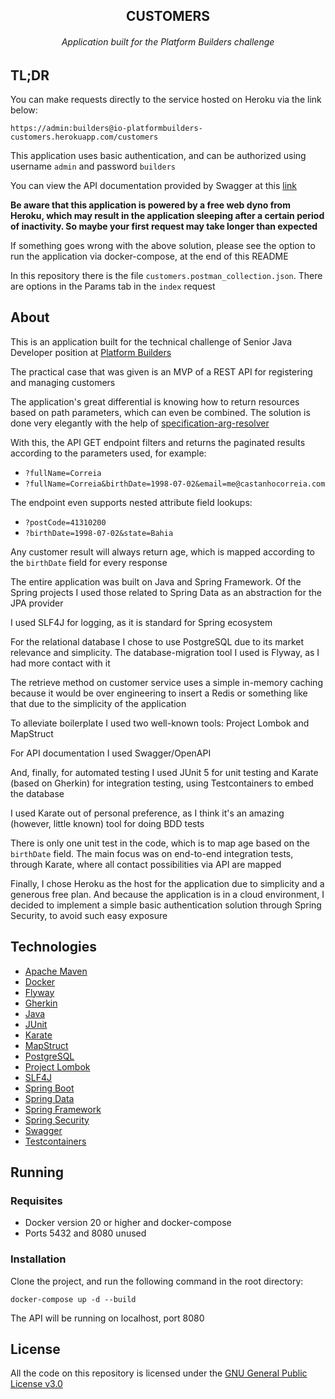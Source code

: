 <div align="center">
  <h2 align="center">CUSTOMERS</h2>
  <h6 align="center">Application built for the Platform Builders challenge</h6>
</div>

## TL;DR

You can make requests directly to the service hosted on Heroku via the link below:

`https://admin:builders@io-platformbuilders-customers.herokuapp.com/customers`

This application uses basic authentication, and can be authorized using username `admin` and password `builders`

You can view the API documentation provided by Swagger at this [link](https://io-platformbuilders-customers.herokuapp.com/swagger-ui.html)

**Be aware that this application is powered by a free web dyno from Heroku, which may result in the application sleeping after a certain period of inactivity. So maybe your first request may take longer than expected**

If something goes wrong with the above solution, please see the option to run the application via docker-compose, at the end of this README

In this repository there is the file `customers.postman_collection.json`. There are options in the Params tab in the `index` request

## About

This is an application built for the technical challenge of Senior Java Developer position at [Platform Builders](https://platformbuilders.io/)

The practical case that was given is an MVP of a REST API for registering and managing customers

The application's great differential is knowing how to return resources based on path parameters, which can even be combined. The solution is done very elegantly with the help of [specification-arg-resolver](https://github.com/tkaczmarzyk/specification-arg-resolver)

With this, the API GET endpoint filters and returns the paginated results according to the parameters used, for example:

- `?fullName=Correia`
- `?fullName=Correia&birthDate=1998-07-02&email=me@castanhocorreia.com`

The endpoint even supports nested attribute field lookups:

- `?postCode=41310200`
- `?birthDate=1998-07-02&state=Bahia`

Any customer result will always return age, which is mapped according to the `birthDate` field for every response

The entire application was built on Java and Spring Framework. Of the Spring projects I used those related to Spring Data as an abstraction for the JPA provider

I used SLF4J for logging, as it is standard for Spring ecosystem

For the relational database I chose to use PostgreSQL due to its market relevance and simplicity. The database-migration tool I used is Flyway, as I had more contact with it

The retrieve method on customer service uses a simple in-memory caching because it would be over engineering to insert a Redis or something like that due to the simplicity of the application

To alleviate boilerplate I used two well-known tools: Project Lombok and MapStruct

For API documentation I used Swagger/OpenAPI

And, finally, for automated testing I used JUnit 5 for unit testing and Karate (based on Gherkin) for integration testing, using Testcontainers to embed the database

I used Karate out of personal preference, as I think it's an amazing (however, little known) tool for doing BDD tests

There is only one unit test in the code, which is to map age based on the `birthDate` field. The main focus was on end-to-end integration tests, through Karate, where all contact possibilities via API are mapped

Finally, I chose Heroku as the host for the application due to simplicity and a generous free plan. And because the application is in a cloud environment, I decided to implement a simple basic authentication solution through Spring Security, to avoid such easy exposure

## Technologies

- [Apache Maven](https://maven.apache.org/)
- [Docker](https://www.docker.com/)
- [Flyway](https://flywaydb.org/)
- [Gherkin](https://cucumber.io/docs/gherkin/)
- [Java](https://www.oracle.com/java/)
- [JUnit](https://junit.org/junit5/)
- [Karate](https://github.com/karatelabs/karate)
- [MapStruct](https://mapstruct.org/)
- [PostgreSQL](https://www.postgresql.org/)
- [Project Lombok](https://projectlombok.org/)
- [SLF4J](https://www.slf4j.org/)
- [Spring Boot](https://spring.io/projects/spring-boot)
- [Spring Data](https://spring.io/projects/spring-data)
- [Spring Framework](https://spring.io/projects/spring-framework)
- [Spring Security](https://spring.io/projects/spring-security)
- [Swagger](https://swagger.io/)
- [Testcontainers](https://www.testcontainers.org/)

## Running

### Requisites

- Docker version 20 or higher and docker-compose
- Ports 5432 and 8080 unused

### Installation

Clone the project, and run the following command in the root directory:

```
docker-compose up -d --build
```

The API will be running on localhost, port 8080

## License

All the code on this repository is licensed under the [GNU General Public License v3.0](https://www.gnu.org/licenses/gpl-3.0.en.html)